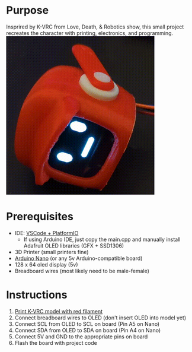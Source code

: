 # Purpose
Insprired by K-VRC from Love, Death, & Robotics show, this small project recreates the character with printing, electronics, and programming.
![K-VRC](./images/k-vrc.gif)

# Prerequisites
* IDE: [VSCode + PlatformIO](https://platformio.org/install/ide?install=vscode)
    * If using Arduino IDE, just copy the main.cpp and manually install Adafruit OLED libraries (GFX + SSD1306)
* 3D Printer (small printers fine)
* [Arduino Nano](https://store-usa.arduino.cc/products/arduino-nano?selectedStore=us) (or any 5v Arduino-compatible board)
* 128 x 64 oled display (5v)
* Breadboard wires (most likely need to be male-female)

# Instructions
1. [Print K-VRC model with red filament](https://www.thingiverse.com/thing:3506189)
2. Connect breadboard wires to OLED (don't insert OLED into model yet)
3. Connect SCL from OLED to SCL on board (Pin A5 on Nano)
4. Connect SDA from OLED to SDA on board (Pin A4 on Nano)
5. Connect 5V and GND to the appropriate pins on board
6. Flash the board with project code